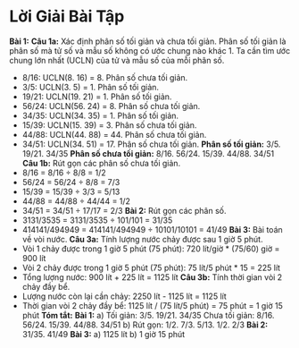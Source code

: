 # Lời Giải Bài Tập

**Bài 1:**
**Câu 1a:** Xác định phân số tối giản và chưa tối giản.
Phân số tối giản là phân số mà tử số và mẫu số không có ước chung nào khác 1.  Ta cần tìm ước chung lớn nhất (UCLN) của tử và mẫu số của mỗi phân số.
* 8/16: UCLN(8. 16) = 8.  Phân số chưa tối giản.
* 3/5: UCLN(3. 5) = 1. Phân số tối giản.
* 19/21: UCLN(19. 21) = 1. Phân số tối giản.
* 56/24: UCLN(56. 24) = 8. Phân số chưa tối giản.
* 34/35: UCLN(34. 35) = 1. Phân số tối giản.
* 15/39: UCLN(15. 39) = 3. Phân số chưa tối giản.
* 44/88: UCLN(44. 88) = 44. Phân số chưa tối giản.
* 34/51: UCLN(34. 51) = 17. Phân số chưa tối giản.
**Phân số tối giản:** 3/5. 19/21. 34/35
**Phân số chưa tối giản:** 8/16. 56/24. 15/39. 44/88. 34/51
**Câu 1b:** Rút gọn các phân số chưa tối giản.
* 8/16 = 8/16 ÷ 8/8 = 1/2
* 56/24 = 56/24 ÷ 8/8 = 7/3
* 15/39 = 15/39 ÷ 3/3 = 5/13
* 44/88 = 44/88 ÷ 44/44 = 1/2
* 34/51 = 34/51 ÷ 17/17 = 2/3
**Bài 2:** Rút gọn các phân số.
* 3131/3535 = 3131/3535 ÷ 101/101 = 31/35
* 414141/494949 = 414141/494949 ÷ 10101/10101 = 41/49
**Bài 3:** Bài toán về vòi nước.
**Câu 3a:** Tính lượng nước chảy được sau 1 giờ 5 phút.
* Vòi 1 chảy được trong 1 giờ 5 phút (75 phút): 720 lít/giờ * (75/60) giờ = 900 lít
* Vòi 2 chảy được trong 1 giờ 5 phút (75 phút): 75 lít/5 phút * 15 = 225 lít
* Tổng lượng nước: 900 lít + 225 lít = 1125 lít
**Câu 3b:** Tính thời gian vòi 2 chảy đầy bể.
* Lượng nước còn lại cần chảy: 2250 lít - 1125 lít = 1125 lít
* Thời gian vòi 2 chảy đầy bể: 1125 lít / (75 lít/5 phút) = 75 phút = 1 giờ 15 phút
**Tóm tắt:**
**Bài 1:**
a) Tối giản: 3/5. 19/21. 34/35
   Chưa tối giản: 8/16. 56/24. 15/39. 44/88. 34/51
b) Rút gọn: 1/2. 7/3. 5/13. 1/2. 2/3
**Bài 2:**
31/35. 41/49
**Bài 3:**
a) 1125 lít
b) 1 giờ 15 phút
